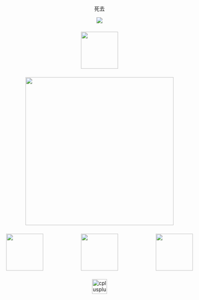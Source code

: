 <p align="center">死去</p>

<div align="center">
  <img src="https://count.getloli.com/@:Ykzhr?theme=gelbooru-h&padding=4&offset=2&scale=0.5&align=bottom&pixelated=1&darkmode=0"  />
</div>

###

<div align="center">
  <img height="100" src="https://media1.giphy.com/media/v1.Y2lkPTc5MGI3NjExNzE4MmlsajlxMTRlM3c3M251MmpodjVtZ2NzZWJtZ2dlMjgxMGhxNiZlcD12MV9pbnRlcm5hbF9naWZfYnlfaWQmY3Q9Zw/n3UBd63oVlQLC/giphy.gif"  />
</div>

###

<div align="center">
  <img height="400" src="https://media4.giphy.com/media/v1.Y2lkPTc5MGI3NjExcjlnYWd0ZjFqZWx5Z25vajJlbzJwemNvYXRhMG8ya2RzdmRqMDk5byZlcD12MV9pbnRlcm5hbF9naWZfYnlfaWQmY3Q9Zw/41C55ZzL8M00frDXEM/giphy.gif"  />
</div>

###

<img align="right" height="100" src="https://media1.giphy.com/media/v1.Y2lkPTc5MGI3NjExNzE4MmlsajlxMTRlM3c3M251MmpodjVtZ2NzZWJtZ2dlMjgxMGhxNiZlcD12MV9pbnRlcm5hbF9naWZfYnlfaWQmY3Q9Zw/n3UBd63oVlQLC/giphy.gif"  />

###

<img align="left" height="100" src="https://media1.giphy.com/media/v1.Y2lkPTc5MGI3NjExNzE4MmlsajlxMTRlM3c3M251MmpodjVtZ2NzZWJtZ2dlMjgxMGhxNiZlcD12MV9pbnRlcm5hbF9naWZfYnlfaWQmY3Q9Zw/n3UBd63oVlQLC/giphy.gif"  />

###

<div align="center">
  <img height="100" src="https://i.pinimg.com/736x/c1/a8/00/c1a8007beb05160e8bf4baf96259a19e.jpg"  />
</div>

###

<div align="center">
  <img src="https://cdn.jsdelivr.net/gh/devicons/devicon/icons/cplusplus/cplusplus-plain.svg" height="40" alt="cplusplus logo"  />
</div>

###
